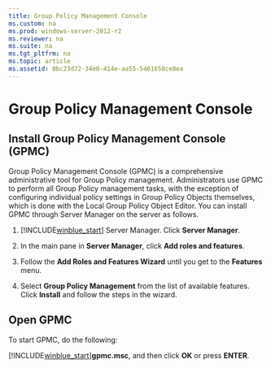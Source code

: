 ```yaml
---
title: Group Policy Management Console
ms.custom: na
ms.prod: windows-server-2012-r2
ms.reviewer: na
ms.suite: na
ms.tgt_pltfrm: na
ms.topic: article
ms.assetid: 0bc23d72-34e0-414e-aa55-5461658ce8ea
---
```

# Group Policy Management Console

## Install Group Policy Management Console \(GPMC\)
Group Policy Management Console \(GPMC\) is a comprehensive administrative tool for Group Policy management. Administrators use GPMC to perform all Group Policy management tasks, with the exception of configuring individual policy settings in Group Policy Objects themselves, which is done with the Local Group Policy Object Editor. You can install GPMC through Server Manager on the server as follows.

1.  [!INCLUDE[winblue_start](includes/winblue_start_md.md)] Server Manager. Click **Server Manager**.

2.  In the main pane in **Server Manager**, click **Add roles and features**.

3.  Follow the **Add Roles and Features Wizard** until you get to the **Features** menu.

4.  Select **Group Policy Management** from the list of available features. Click **Install** and follow the steps in the wizard.

## Open GPMC
To start GPMC, do the following:

[!INCLUDE[winblue_start](includes/winblue_start_md.md)]**gpmc.msc**, and then click **OK** or press **ENTER**.


